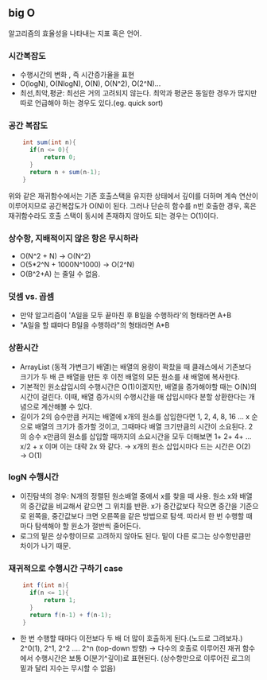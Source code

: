 ## big O 


알고리즘의 효율성을 나타내는 지표 혹은 언어. 

### 시간복잡도
- 수행시간의 변화 , 즉 시간증가율을 표현
- O(logN), O(NlogN), O(N), O(N^2), O(2^N)...
- 최선,최악,평균: 최선은 거의 고려되지 않는다.  최악과 평균은 동일한 경우가 많지만 따로 언급해야 하는 경우도 있다.(eg. quick sort)

### 공간 복잡도
  ```java
      int sum(int n){
      	if(n <= 0){
      		return 0;
      	}
        return n + sum(n-1);  
      }
```
위와 같은 재귀함수에서는 기존 호출스택을 유지한 상태에서 깊이를 더하며 계속 연산이 이루어지므로 공간복잡도가 O(N)이 된다. 그러나 단순히 함수를 n번 호출한 경우, 혹은 재귀함수라도 호출 스택이 동시에 존재하지 않아도 되는 경우는 O(1)이다. 

### 상수항, 지배적이지 않은 항은 무시하라
  - O(N^2 + N) → O(N^2)
  - O(5*2^N + 1000N^1000) → O(2^N)
  - O(B^2+A) 는 줄일 수 없음.

### 덧셈 vs. 곱셈
  - 만약 알고리즘이 'A일을 모두 끝마친 후 B일을 수행하라'의 형태라면 A+B
  - "A일을 할 떄마다 B일을 수행하라"의 형태라면 A*B

### 상환시간
  - ArrayList (동적 가변크기 배열)는 배열의 용량이 꽉찼을 때 클래스에서 기존보다 크기가 두 배 큰 배열을 만든 후 이전 배열의 모든 원소를 새 배열에 복사한다.
  - 기본적인 원소삽입시의 수행시간은 O(1)이겠지만, 배열을 증가해야할 때는 O(N)의 시간이 걸린다. 이때, 배열 증가시의 수행시간을 매 삽입시마다 분할 상환한다는 개념으로 계산해볼 수 있다.
  - 길이가 2의 승수만큼 커지는 배열에 x개의 원소를 삽입한다면 1, 2, 4, 8, 16 ... x 순으로 배열의 크기가 증가할 것이고, 그때마다 배열 크기만큼의 시간이 소요된다. 2의 승수 x만큼의 원소를 삽입할 때까지의 소요시간을 모두 더해보면 1+ 2+ 4+ ... x/2 + x 이며 이는 대략 2x 와 같다. → x개의 원소 삽입시마다 드는 시간은 O(2) → O(1)

### logN 수행시간
  - 이진탐색의 경우: N개의 정렬된 원소배열 중에서 x를 찾을 때 사용. 원소 x와 배열의 중간값을 비교해서 같으면 그 위치를 반환. x가 중간값보다 작으면 중간을 기준으로 왼쪽을, 중간값보다 크면 오른쪽을 같은 방법으로 탐색. 따라서 한 번 수행할 때마다 탐색해야 할 원소가 절반씩 줄어든다.
  - 로그의 밑은 상수항이므로 고려하지 않아도 된다. 밑이 다른 로그는 상수항만큼만 차이가 나기 때문.  

### 재귀적으로 수행시간 구하기 case
  ```java
      int f(int n){
      	if(n <= 1){
      		return 1;
      	}
      	return f(n-1) + f(n-1);
      }
 ```

  - 한 번 수행할 때마다 이전보다 두 배 더 많이 호출하게 된다.(노드로 그려보자.)
    2^0(1), 2^1, 2^2 .... 2^n (top-down 방향)
  → 다수의 호출로 이루어진 재귀 함수에서 수행시간은 보통 O(분기^깊이)로 표현된다.
  (상수항만으로 이루어진 로그의 밑과 달리 지수는 무시할 수 없음)



